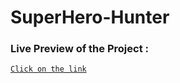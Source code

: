 # SuperHero-Hunter
### Live Preview of the Project :

[`Click on the link`](https://anveshjai269.github.io/HUNTER-HERO/)

